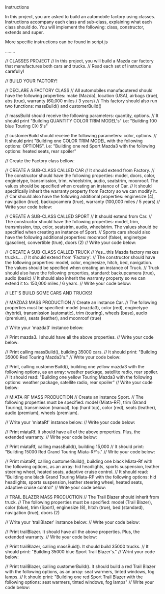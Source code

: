 Instructions  

In this project, you are asked to build an automobile factory using classes. Instructions accompany each class and sub-class, explaining what each class should do. You will implement the following: class, constructor, extends and super.

More specific instructions can be found in script.js

........

// CLASSES PROJECT
// In this project, you will build a Mazda car factory that manufactures both cars and trucks.
// Read each set of instructions carefully!

// BUILD YOUR FACTORY!

// DECLARE A FACTORY CLASS
// All automobiles manufacutered should have the following properties: make (Mazda), location (USA), airbags (true), abs (true), warranty (60,000 miles / 3 years)
// This factory should also run two functions: massBuild() and customerBuild()

// massBuild should receive the following parameters: quantity, options.
// It should print "Building QUANTITY COLOR TRIM MODEL's" i.e: "Building 100 blue Touring CX-5's"

// customerBuild should receive the following parameters: color, options.
// It should print "Building one COLOR TRIM MODEL with the following options: OPTIONS", i.e: "Building one red Sport Mazda3 with the following options: heated seats, rear spoiler"

// Create the Factory class bellow:




// CREATE A SUB-CLASS CALLED CAR
// It should extend from Factory.
// The constructor should have the following properties: model, doors, color, enginetype, transmission, trim, wheelstrim, audio, seatstrim, moonroof. The values should be specified when creating an instance of Car.
// It should specifically inherit the warranty property from Factory so we can modify it.
// Car should also have the following additional properties: enginesize (4), navigation (true), backupcamera (true), warranty (100,000 miles / 5 years)
// Write your code below:




// CREATE A SUB-CLASS CALLED SPORT
// It should extend from Car.
// The constructor should have the following properties: model, trim, transmission, top, color, seatstrim, audio, wheelstrim. The values should be specified when creating an instance of Sport.
// Sports cars should also have the following additional properties: moonroof (false), enginetype (gasoline), convertible (true), doors (2)
// Write your code below:




// CREATE A SUB-CLASS CALLED TRUCK
// Yes...this Mazda factory makes trucks....
// It should extend from 'Factory'.
// The constructor should have the following properties: model, color, enginesize, hitch, bed, navigation. The values should be specified when creating an instance of Truck.
// Truck should also have the following properties, standard: backupcamera (true), audio (basic)
// It should also inherit the warranty property so we can extend it to: 150,000 miles / 6 years.
// Write your code below:




// LET'S BUILD SOME CARS AND TRUCKS!

// MAZDA3 MASS PRODUCTION
// Create an instance  Car.
// The following properties must be specified: model (mazda3), color (red), enginetype (hybrid), transmission (automatic), trim (touring), wheels (base), audio (premium), seats (leather), and moonroof (true)

// Write your 'mazda3' instance below:


// Print mazda3. I should have all the above properties.
// Write your code below:





// Print calling massBuild(), building 35000 cars.
// It should print: "Building 35000 Red Touring Mazda3's."
// Write your code below:





// Print, calling customerBuild(), building one yellow mazda3 with the following options, as an array: weather package, satellite radio, rear spoiler.
// It should read: "Building one yellow Touring Mazda3 with the following options: weather package, satellite radio, rear spoiler"
// Write your code below:





// MIATA-RF MASS PRODUCTION
// Create an instance  Sport.
// The following properties must be specified: model (Miata-RF), trim (Grand Touring), transmission (manual),  top (hard top), color (red), seats (leather), audio (premium), wheels (premium).

// Write your 'miataRf' instance below:
// Write your code below:





// Print miataRf. It should have all of the above properties. Plus, the extended warranty.
// Write your code below:





// Print miataRf, calling massBuild(), building 15,000
// It should print: "Building 15000 Red Grand Touring Miata-RF's."
// Write your code below:





// Print miataRf, calling customerBuild(), building one black Miata-Rf with the following options, as an array: hid headlights, sports suspension, leather steering wheel, heated seats, adaptive cruise control.
// It should read: "Building one black Grand Touring Miata-RF with the following options: hid headlights, sports suspension, leather steering wheel, heated seats, adaptive cruise control"
// Write your code below:




// TRAIL BLAZER MASS PRODUCTION
// The Trail Blazer should inherit from truck.
// The following properties must be specified: model (Trail Blazer), color (blue), trim (Sport), enginesize (8), hitch (true), bed (standard), navigation (true), doors (2)

// Write your 'trailBlazer' instance below:
// Write your code below:





// Print trailBlazer. It should have all the above properties. Plus, the extended warranty.
// Write your code below:




// Print trailBlazer, calling massBuid(). It should build 35000 trucks.
// It should print: "Building 35000 blue Sport Trail Blazer's."
// Wrint your code below:





// Print trailBlazer, calling customerBuild(). It should build a red Trail Blazer with the following options, as an array: seat warmers, tinted windows, fog lamps.
// It should print: "Building one red Sport Trail Blazer with the following options: seat warmers, tinted windows, fog lamps"
// Write your code below:
